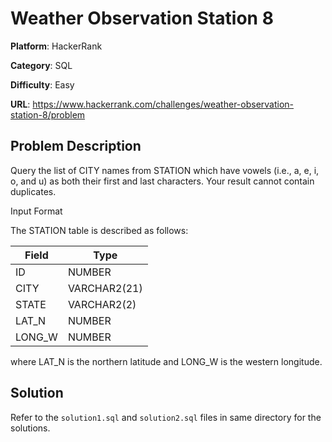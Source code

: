 # Weather Observation Station 8

**Platform**: HackerRank

**Category**: SQL

**Difficulty**: Easy

**URL**: https://www.hackerrank.com/challenges/weather-observation-station-8/problem

## Problem Description

Query the list of CITY names from STATION which have vowels (i.e., a, e, i, o, and u) as both their first and last characters. Your result cannot contain duplicates.

Input Format

The STATION table is described as follows:

| Field | Type |
|-------|------|
| ID | NUMBER |
| CITY | VARCHAR2(21) |
| STATE | VARCHAR2(2) |
| LAT_N | NUMBER |
| LONG_W | NUMBER |

where LAT_N is the northern latitude and LONG_W is the western longitude.

## Solution

Refer to the `solution1.sql` and `solution2.sql` files in same directory for the solutions.